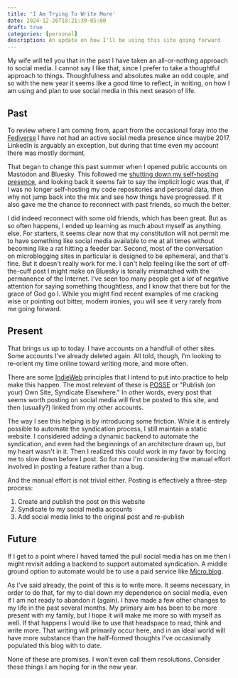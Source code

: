 ```yaml
---
title: 'I Am Trying To Write More'
date: 2024-12-26T18:21:39-05:00
draft: true
categories: [personal]
description: An update on how I'll be using this site going forward
---
```

My wife will tell you that in the past I have taken an all-or-nothing
approach to social media.
I cannot say I like that, since I prefer to take a thoughtful
approach to things.
Thoughfulness and absolutes make an odd couple, and so with the new
year it seems like a good time to reflect, in writing, on how I am
using and plan to use social media in this next season of life.

## Past

To review where I am coming from, apart from the occasional foray
into the [Fediverse] I have not had an active social media presence
since maybe 2017.
LinkedIn is arguably an exception, but during that time even my
account there was mostly dormant.

[Fediverse]: https://en.wikipedia.org/wiki/Fediverse

That began to change this past summer when I opened public accounts on
Mastodon and Bluesky.
This followed me [shutting down my self-hosting presence], and
looking back it seems fair to say the implicit logic was that, if
I was no longer self-hosting my code repositories and personal data,
then why not jump back into the mix and see how things have progressed.
If it also gave me the chance to reconnect with past friends, so
much the better.

[shutting down my self-hosting presence]: /posts/2024/07/i-am-done-self-hosting/

I did indeed reconnect with some old friends, which has been great.
But as so often happens, I ended up learning as much about myself
as anything else.
For starters, it seems clear now that my constitution will not
permit me to have something like social media available to me at
all times without becoming like a rat hitting a feeder bar.
Second, most of the conversation on microblogging sites in particular
is designed to be ephemeral, and that's fine.
But it doesn't really work for me.
I can't help feeling like the sort of off-the-cuff post I might
make on Bluesky is tonally mismatched with the permanence of the
Internet.
I've seen too many people get a *lot* of negative attention for
saying something thoughtless, and I know that there but for the
grace of God go I.
While you might find recent examples of me cracking wise or pointing
out bitter, modern ironies, you will see it very rarely from me
going forward.

## Present

That brings us up to today.
I have accounts on a handfull of other sites.
Some accounts I've already deleted again.
All told, though, I'm looking to re-orient my time online toward
writing more, and more often.

There are some [IndieWeb] principles that I intend to put into
practice to help make this happen.
The most relevant of these is [POSSE] or "Publish (on your) Own
Site, Syndicate Elsewhere."
In other words, every post that seems worth posting on social media
will first be posted to this site, and then (usually?) linked from
my other accounts.

[IndieWeb]: https://indieweb.org
[POSSE]: https://indieweb.org/POSSE

The way I see this helping is by introducing some friction.
While it is entirely possible to automate the syndication process,
I still maintain a static website.
I considered adding a dynamic backend to automate the syndication,
and even had the beginnings of an architecture drawn up, but my
heart wasn't in it.
Then I realized this could work in my favor by forcing me to slow
down before I post.
So for now I'm considering the manual effort involved in posting a
feature rather than a bug.

And the manual effort is not trivial either.
Posting is effectively a three-step process:

1. Create and publish the post on this website
2. Syndicate to my social media accounts
3. Add social media links to the original post and re-publish

## Future

If I get to a point where I haved tamed the pull social media has
on me then I might revisit adding a backend to support automated
syndication.
A middle ground option to automate would be to use a paid service
like [Micro.blog].

[Micro.blog]: https://micro.blog

As I've said already, the point of this is to write more.
It seems necessary, in order to do that, for my to dial down my
dependence on social media, even if I am not ready to abandon it
(again).
I have made a few other changes to my life in the past several
months.
My primary aim has been to be more present with my family, but I
hope it will make me more so with myself as well.
If that happens I would like to use that headspace to read, think
and write more.
That writing will primarily occur here, and in an ideal world will
have more substance than the half-formed thoughts I've occasionally
populated this blog with to date.

None of these are promises.
I won't even call them resolutions.
Consider these things I am hoping for in the new year.
